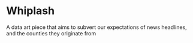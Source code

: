 # Whiplash
A data art piece that aims to subvert our expectations of news headlines, and the counties they originate from
